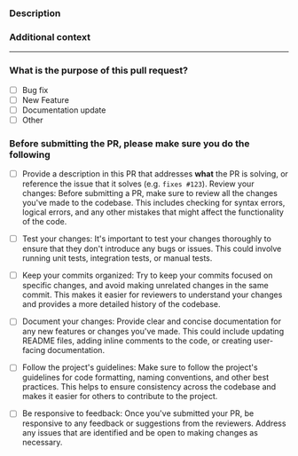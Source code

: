 ### Description

<!-- Please insert your description here and provide especially info about the "what" this PR is solving -->

### Additional context

<!-- e.g. is there anything you'd like reviewers to focus on? -->

---

### What is the purpose of this pull request? <!-- (put an "X" next to an item) -->

- [ ] Bug fix
- [ ] New Feature
- [ ] Documentation update
- [ ] Other

### Before submitting the PR, please make sure you do the following <!-- (put an "X" next to an item) -->

- [ ] Provide a description in this PR that addresses **what** the PR is solving, or reference the issue that it solves (e.g. `fixes #123`).
Review your changes: Before submitting a PR, make sure to review all the changes you've made to the codebase. This includes checking for syntax errors, logical errors, and any other mistakes that might affect the functionality of the code.

- [ ] Test your changes: It's important to test your changes thoroughly to ensure that they don't introduce any bugs or issues. This could involve running unit tests, integration tests, or manual tests.

- [ ] Keep your commits organized: Try to keep your commits focused on specific changes, and avoid making unrelated changes in the same commit. This makes it easier for reviewers to understand your changes and provides a more detailed history of the codebase.

- [ ] Document your changes: Provide clear and concise documentation for any new features or changes you've made. This could include updating README files, adding inline comments to the code, or creating user-facing documentation.

- [ ] Follow the project's guidelines: Make sure to follow the project's guidelines for code formatting, naming conventions, and other best practices. This helps to ensure consistency across the codebase and makes it easier for others to contribute to the project.

- [ ] Be responsive to feedback: Once you've submitted your PR, be responsive to any feedback or suggestions from the reviewers. Address any issues that are identified and be open to making changes as necessary.
